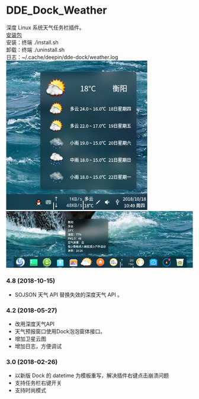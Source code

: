 # DDE_Dock_Weather
深度 Linux 系统天气任务栏插件。  
[安装包](../../releases/)  
安装：终端 ./install.sh  
卸载：终端 ./uninstall.sh  
日志：~/.cache/deepin/dde-dock/weather.log  
![alt](preview.png)  
![alt](FashionMode.png)  
### 4.8 (2018-10-15)
* SOJSON 天气 API 替换失效的深度天气 API 。
### 4.2 (2018-05-27)
* 改用深度天气API
* 天气预报窗口使用Dock泡泡窗体接口。
* 增加卫星云图
* 增加日志，方便调试
### 3.0 (2018-02-26)
* 以新版 Dock 的 datetime 为模板重写，解决插件右键点击崩溃问题
* 支持任务栏右键开关
* 支持时尚模式